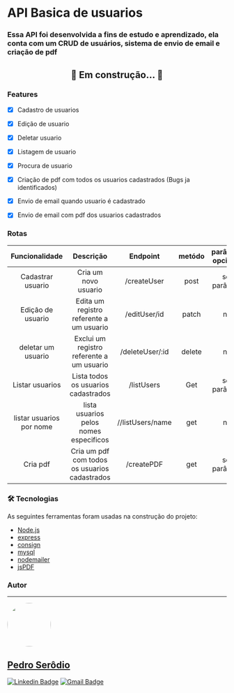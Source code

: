 # API Basica de usuarios

### Essa API foi desenvolvida a fins de estudo e aprendizado, ela conta com um CRUD  de usuários,  sistema de envio de email e criação de pdf

<h2 align="center"> 
	🚧 Em construção... 🚧
</h2>

### Features
	
- [x] Cadastro de usuarios

- [x] Edição de usuario

- [x] Deletar usuario

- [x] Listagem de usuario

- [x] Procura de usuario

- [x] Criação de pdf com todos os usuarios cadastrados (Bugs ja identificados)

- [x] Envio de email quando usuario é cadastrado

- [x] Envio de email com pdf dos usuarios cadastrados


### Rotas

|       Funcionalidade       |                            Descrição                            |           Endpoint           | metódo | parâmetro opcional? |  Qual parâmetro     |
|:--------------------------:|:---------------------------------------------------------------:|:----------------------------:|:------:|:-------------------:|:-------------------:|
| Cadastrar usuario          | Cria um novo usuario                                            | /createUser                  |  post  |    sem parâmetro    |                     |
| Edição de usuario          | Edita um registro referente a um usuario                        | /editUser/id                 |  patch |         não         |     Id Do usuario   |
| deletar um usuario         | Exclui um registro referente a um usuario                       | /deleteUser/:id              | delete |         não         |     Id Do usuario   |
| Listar usuarios            | Lista todos os usuarios cadastrados                             | /listUsers                   | Get    |    sem parâmetro    |                     |
| listar usuarios por nome   | lista usuarios pelos nomes especificos                          | //listUsers/name             |   get  |         nâo         |     Nome do usuario |
| Cria pdf                   | Cria um pdf com todos os usuarios cadastrados                   | /createPDF                   |   get  |    sem parâmetro    |                     |



### 🛠 Tecnologias

As seguintes ferramentas foram usadas na construção do projeto:

- [Node.js](https://nodejs.org/en/)
- [express](https://expressjs.com/pt-br/)
- [consign](https://github.com/jarradseers/consign)
- [mysql](https://github.com/mysqljs/mysql)
- [nodemailer](https://nodemailer.com/about/)
- [jsPDF](https://github.com/parallax/jsPDF)

### Autor
---

<a href="https://www.facebook.com/pedrohenrique.serodio30/">
 <img style="border-radius: 50%;" src="https://avatars.githubusercontent.com/u/48389538?s=400&u=ab8fd6f5b69523af3dbb47b6a59613551a809abb&v=4" width="100px;" alt=""/>
 <br />
 <h2><b>Pedro Serôdio</b></h2></a>

[![Linkedin Badge](https://img.shields.io/badge/-pedro%20serodio-blue?style=flat-square&logo=Linkedin&logoColor=white&link=https://www.linkedin.com/in/tgmarinho/)](https://www.linkedin.com/in/pedroserodio1) 
[![Gmail Badge](https://img.shields.io/badge/-serodiomg@gmail.com-c14438?style=flat-square&logo=Gmail&logoColor=white&link=mailto:serodiomg@gmail.com)](mailto:serodiomg@gmail.com)

